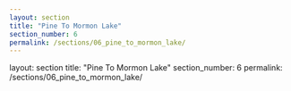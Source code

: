 ```yaml
---
layout: section
title: "Pine To Mormon Lake"
section_number: 6
permalink: /sections/06_pine_to_mormon_lake/
---
```


layout: section
title: "Pine To Mormon Lake"
section_number: 6
permalink: /sections/06_pine_to_mormon_lake/
